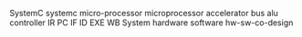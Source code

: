 SystemC
systemc
micro-processor
microprocessor
accelerator
bus
alu
controller
IR
PC
IF
ID
EXE
WB
System
hardware
software
hw-sw-co-design


